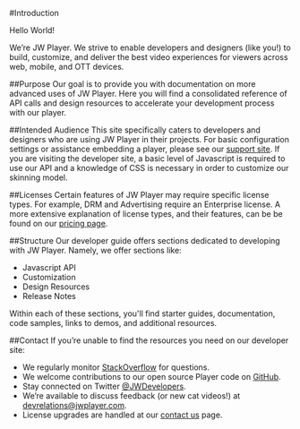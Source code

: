 #Introduction

Hello World!

We’re JW Player. We strive to enable developers and designers (like you!) to build, customize, and deliver the best video experiences for viewers across web, mobile, and OTT devices.

##Purpose
Our goal is to provide you with documentation on more advanced uses of JW Player. Here you will find a consolidated reference of API calls and design resources to accelerate your development process with our player.

##Intended Audience
This site specifically caters to developers and designers who are using JW Player in their projects. For basic configuration settings or assistance embedding a player, please see our [support site](https://support.jwplayer.com). If you are visiting the developer site, a basic level of Javascript is required to use our API and a knowledge of CSS is necessary in order to customize our skinning model.

##Licenses
Certain features of JW Player may require specific license types. For example, DRM and Advertising require an Enterprise license. A more extensive explanation of license types, and their features, can be be found on our [pricing page](https://www.jwplayer.com/pricing/).

##Structure
Our developer guide offers sections dedicated to developing with JW Player. Namely, we offer sections like:

* Javascript API
* Customization
* Design Resources
* Release Notes

Within each of these sections, you'll find starter guides, documentation, code samples, links to demos, and additional resources.

##Contact
If you’re unable to find the resources you need on our developer site:

- We regularly monitor [StackOverflow](https://stackoverflow.com/questions/tagged/jwplayer) for questions.
- We welcome contributions to our open source Player code on [GitHub](https://github.com/jwplayer/jwplayer).
- Stay connected on Twitter [@JWDevelopers](https://twitter.com/JWDevelopers).
- We’re available to discuss feedback (or new cat videos!) at [devrelations@jwplayer.com](mailto:devrelations@jwplayer.com).
- License upgrades are handled at our [contact us](https://www.jwplayer.com/contact-us/?utm_source=developer&utm_medium=CTA&utm_campaign=player-docs) page.
